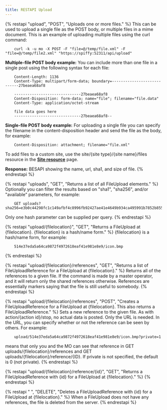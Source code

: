 ```yaml
---
title: RESTAPI Upload
---
```


{% restapi "upload", "POST", "Uploads one or more files." %}
This can be used to upload a single file as the POST body, or multiple files in a mime document. 
This is an example of uploading multiple files using the curl command:

```
    curl -k -u mo -X POST -F "file=@/temp/file.xml" -F "file=@/temp/file2.xml" "https://spiffy:52311/api/upload"
```

**Multiple-file POST body example:**
You can include more than one file in a single post using the following syntax for each file:

```
    Content-Length: 1136
    Content-Type: multipart/form-data; boundary=----------------------------27beaea68af8
    
    ------------------------------27beaea68af8
    Content-Disposition: form-data; name="file"; filename="file.data"
    Content-Type: application/octet-stream
    
    file data goes here
    ------------------------------27beaea68af8--
```
	
**Single-file POST body example:**
For uploading a single file you can specify the filename in the content-disposition header and send the file as the body, for example:

```
    Content-Disposition: attachment; filename="file.xml"
```

To add files to a custom site, use the site/{site type}/{site name}/files resource in the [**Site resource**](./site.html) page.

**Response:** BESAPI showing the name, url, sha1, and size of file.
{% endrestapi %}

{% restapi "uploads", "GET", "Returns a list of all FileUpload elements." %}
Optionally you can filter the results based on "sha1", "sha256", and/or "available" parameters, for example:

```
    GET uploads?sha256=e3b0c44298fc1c149afbf4c8996fb92427ae41e4649b934ca495991b7852b855
```
	
Only one hash parameter can be supplied per query.
{% endrestapi %}

{% restapi "upload/{filelocation}", "GET", "Returns a FileUpload at {filelocation}. {filelocation} is a hash/name form." %}
{filelocation} is a hash/name form, for example: 

```
    514e37eda5a64ca9872f4972618eaf41e981e8e9/icon.bmp
```
	
{% endrestapi %}

{% restapi "upload/{filelocation}/references", "GET", "Returns a list of FileUploadReference for a FileUpload at {filelocation}." %}
Returns all of the references to a given file. If the command is made by a master operator, and it will return only the shared references otherwise. 
References are essentially markers saying that the file is still useful to somebody. 
{% endrestapi %}

{% restapi "upload/{filelocation}/references", "POST", "Creates a FileUploadReference for a FileUpload at {filelocation}. This also returns a FileUploadReference." %}
Sets a new reference to the given file. As with action/{action id}/stop, no actual data is posted. Only the URL is needed. 
In the URL, you can specify whether or not the reference can be seen by others. For example:

```
    upload/514e37eda5a64ca9872f4972618eaf41e981e8e9/icon.bmp?private=1
```

means that only you and the MO can see that reference in GET uploads/{filelocation}/references and GET uploads/{filelocation}/reference/{ID}.
If private is not specified, the default is 0 (not private).
{% endrestapi %}

{% restapi "upload/{filelocation}/reference/{id}", "GET", "Returns a FileUploadReference with {id} for a FileUpload at {filelocation}." %}
{% endrestapi %}

{% restapi " ", "DELETE", "Deletes a FileUploadReference with {id} for a FileUpload at {filelocation}." %}
When a FileUpload does not have any references, the file is deleted from the server.
{% endrestapi %}
